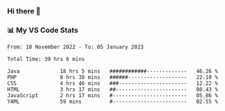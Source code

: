 ### Hi there 👋

### 📊 My VS Code Stats

<!--START_SECTION:waka-->

```text
From: 18 November 2022 - To: 05 January 2023

Total Time: 39 hrs 6 mins

Java             18 hrs 5 mins   ############-------------   46.26 %
PHP              8 hrs 38 mins   ######-------------------   22.10 %
CSS              4 hrs 46 mins   ###----------------------   12.22 %
HTML             3 hrs 17 mins   ##-----------------------   08.43 %
JavaScript       2 hrs 17 mins   #------------------------   05.86 %
YAML             59 mins         #------------------------   02.55 %
```

<!--END_SECTION:waka-->

<!--
**szoppracz07/szoppracz07** is a ✨ _special_ ✨ repository because its `README.md` (this file) appears on your GitHub profile.

Here are some ideas to get you started:

- 🔭 I’m currently working on ...
- 🌱 I’m currently learning ...
- 👯 I’m looking to collaborate on ...
- 🤔 I’m looking for help with ...
- 💬 Ask me about ...
- 📫 How to reach me: ...
- 😄 Pronouns: ...
- ⚡ Fun fact: ...
-->
